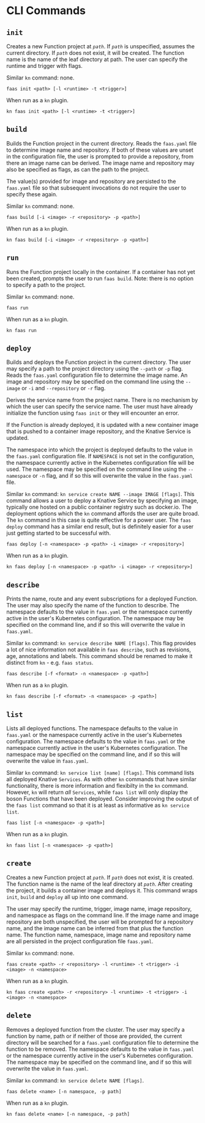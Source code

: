 # CLI Commands

## `init`

Creates a new Function project at _`path`_. If _`path`_ is unspecified, assumes the current directory. If _`path`_ does not exist, it will be created. The function name is the name of the leaf directory at path. The user can specify the runtime and trigger with flags.

Similar `kn` command: none.

```console
faas init <path> [-l <runtime> -t <trigger>]
```

When run as a `kn` plugin.

```console
kn faas init <path> [-l <runtime> -t <trigger>]
```

## `build`

Builds the Function project in the current directory. Reads the `faas.yaml` file to determine image name and repository. If both of these values are unset in the configuration file, the user is prompted to provide a repository, from there an image name can be derived. The image name and repository may also be specified as flags, as can the path to the project.

The value(s) provided for image and repository are persisted to the `faas.yaml` file so that subsequent invocations do not require the user to specify these again.

Similar `kn` command: none.

```console
faas build [-i <image> -r <repository> -p <path>]
```

When run as a `kn` plugin.

```console
kn faas build [-i <image> -r <repository> -p <path>]
```

## `run`

Runs the Function project locally in the container. If a container has not yet been created, prompts the user to run `faas build`. Note: there is no option to specify a path to the project.

Similar `kn` command: none.

```console
faas run
```

When run as a `kn` plugin.

```console
kn faas run
```

## `deploy`

Builds and deploys the Function project in the current directory. The user may specify a path to the project directory using the `--path` or `-p` flag. Reads the `faas.yaml` configuration file to determine the image name. An image and repository may be specified on the command line using the  `--image` or `-i`
and `--repository` or `-r` flag.

Derives the service name from the project name. There is no mechanism by which the user can specify the service name. The user must have already initialize the  function using `faas init` or they will encounter an error.

If the Function is already deployed, it is updated with a new container image that is pushed to a
container image repository, and the Knative Service is updated.

The namespace into which the project is deployed defaults to the value in the
`faas.yaml` configuration file. If `NAMESPACE` is not set in the configuration,
the namespace currently active in the Kubernetes configuration file will be
used. The namespace may be specified on the command line using the `--namespace`
or `-n` flag, and if so this will overwrite the value in the `faas.yaml` file.

Similar `kn` command: `kn service create NAME --image IMAGE [flags]`. This command allows a user to deploy a Knative Service by specifying an image, typically one hosted on a public container registry such as docker.io. The deployment options which the `kn` command affords the user are quite broad. The `kn` command in this case is quite effective for a power user. The `faas deploy` command has a similar end result, but is definitely easier for a user just getting started to be successful with.

```console
faas deploy [-n <namespace> -p <path> -i <image> -r <repository>]
```

When run as a `kn` plugin.

```console
kn faas deploy [-n <namespace> -p <path> -i <image> -r <repository>]
```

## `describe`

Prints the name, route and any event subscriptions for a deployed Function. The user may also specify the name of the function to describe. The namespace defaults to the value in `faas.yaml` or the namespace currently active in the user's Kubernetes configuration. The namespace may be specified on the command line, and if so this will overwrite the value in `faas.yaml`.

Similar `kn` command: `kn service describe NAME [flags]`. This flag provides a lot of nice information not available in `faas describe`, such as revisions, age, annotations and labels. This command should be renamed to make it distinct from `kn` - e.g. `faas status`.

```console
faas describe [-f <format> -n <namespace> -p <path>]
```

When run as a `kn` plugin.

```console
kn faas describe [-f <format> -n <namespace> -p <path>]
```

## `list`

Lists all deployed functions. The namespace defaults to the value in `faas.yaml` or the namespace currently active in the user's Kubernetes configuration. The namespace defaults to the value in `faas.yaml` or the namespace currently active in the user's Kubernetes configuration. The namespace may be specified on the command line, and if so this will overwrite the value in `faas.yaml`.

Similar `kn` command: `kn service list [name] [flags]`. This command lists all deployed Knative `Services`. As with other `kn` commands that have similar functionality, there is more information and flexibilty in the `kn` command. However, `kn` will return _all_ `Services`, while `faas list` will only display the boson Functions that have been deployed. Consider improving the output of the `faas list` command so that it is at least as informative as `kn service list`.

```console
faas list [-n <namespace> -p <path>]
```

When run as a `kn` plugin.

```console
kn faas list [-n <namespace> -p <path>]
```

## `create`

Creates a new Function project at _`path`_. If _`path`_ does not exist, it is created. The function name is the name of the leaf directory at _`path`_. After creating the project, it builds a container image and deploys it. This command wraps `init`, `build` and `deploy` all up into one command.

The user may specify the runtime, trigger, image name, image repository, and namespace as flags on the command line. If the image name and image repository are both unspecified, the user will be prompted for a repository name, and the image name can be inferred from that plus the function name. The function name, namespace, image name and repository name are all persisted in the project configuration file `faas.yaml`.

Similar `kn` command: none.

```console
faas create <path> -r <repository> -l <runtime> -t <trigger> -i <image> -n <namespace>
```

When run as a `kn` plugin.

```console
kn faas create <path> -r <repository> -l <runtime> -t <trigger> -i <image> -n <namespace>
```

## `delete`

Removes a deployed function from the cluster. The user may specify a function by name, path or if neither of those are provided, the current directory will be searched for a `faas.yaml` configuration file to determine the function to be removed. The namespace defaults to the value in `faas.yaml` or the namespace currently active in the user's Kubernetes configuration. The namespace may be specified on the command line, and if so this will overwrite the value in `faas.yaml`.

Similar `kn` command: `kn service delete NAME [flags]`.

```console
faas delete <name> [-n namespace, -p path]
```

When run as a `kn` plugin.

```console
kn faas delete <name> [-n namespace, -p path]
```
